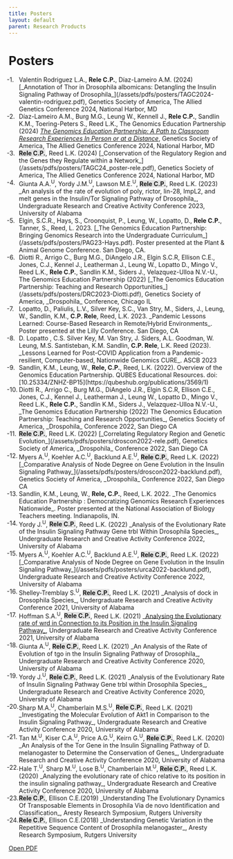 ```yaml
---
title: Posters
layout: default
parent: Research Products
---
```


# Posters

<ol class="reversed">
	<li>Valentín Rodriguez L.A., <b>Rele C.P.</b>, Díaz-Lameiro A.M. (2024) [_Annotation of Thor in Drosophila albomicans: Detangling the Insulin Signaling Pathway of Drosophila_](/assets/pdfs/posters/TAGC2024-valentin-rodriguez.pdf), Genetics Society of America, The Allied Genetics Conference 2024, National Harbor, MD</li>
	<li>Díaz-Lameiro A.M., Burg M.G., Leung W., Kennell J., <b>Rele C.P.</b>, Sandlin K.M., Toering-Peters S., Reed L.K., The Genomics Education Partnership (2024) <a href="{{ '/assets/pdfs/posters/TAGC2024-alondra_diaz.pdf' | relative_url }}" target="_blank" rel="noopener noreferrer"><i>The Genomics Education Partnership: A Path to Classroom Research Experiences In Person or at a Distance</i></a>, Genetics Society of America, The Allied Genetics Conference 2024, National Harbor, MD</li>
	<li><span style="background-color: #70707030"><b>Rele C.P.</b></span>, Reed L.K. (2024) [_Conservation of the Regulatory Region and the Genes they Regulate within a Network_](/assets/pdfs/posters/TAGC24_poster-rele.pdf), Genetics Society of America, The Allied Genetics Conference 2024, National Harbor, MD</li>
	<li>Giunta A.A.<sup>U</sup>, Yordy J.M.<sup>U</sup>, Lawson M.E.<sup>U</sup>, <span style="background-color: #70707030"><b>Rele C.P.</b></span>, Reed L.K. (2023) _An analysis of the rate of evolution of poly, rictor, lin-28, ImpL2, and melt genes in the Insulin/Tor Signaling Pathway of Drosophila_, Undergraduate Research and Creative Activity Conference 2023, University of Alabama</li>
	<li>Elgin, S.C.R., Hays, S., Croonquist, P., Leung, W., Lopatto, D., <b>Rele C.P.</b>, Tanner, S., Reed, L. 2023. [_The Genomics Education Partnership: Bringing Genomics Research into the Undergraduate Curriculum_](/assets/pdfs/posters/PAG23-Hays.pdf). Poster presented at the Plant & Animal Genome Conference. San Diego, CA.</li>
	<li>Diotti R., Arrigo C., Burg M.G., DiAngelo J.R., Elgin S.C.R, Ellison C.E., Jones, C.J., Kennel J., Leatherman J., Leung W., Lopatto D., Mingo V., Reed L.K., <b>Rele C.P.</b>, Sandlin K.M., Siders J., Velazquez-Ulloa N.V.-U., The Genomics Education Partnership (2022) [_The Genomics Education Partnership: Teaching and Research Opportunities_](/assets/pdfs/posters/DRC2023-Diotti.pdf), Genetics Society of America, _Drospohila_ Conference, Chicago IL</li>
	<li>Lopatto, D., Paliulis, L.V., Silver Key, S.C., Van Stry, M., Siders, J., Leung, W., Sandlin, K.M., <b>C.P. Rele</b>, Reed, L.K. 2023. _Pandemic Lessons Learned: Course-Based Research in Remote/Hybrid Environments_. Poster presented at the Lilly Conference. San Diego, CA</b>
	<li>D. Lopatto , C.S. Silver Key, M. Van Stry, J. Siders, A.L. Goodman, W. Leung, M.S. Santisteban, K.M. Sandlin, <b>C.P. Rele</b>, L.K. Reed (2023). _Lessons Learned for Post-COVID Application from a Pandemic-resilient, Computer-based, Nationwide Genomics CURE_. ASCB 2023</b>
	<li>Sandlin, K.M., Leung, W., <b>Rele, C.P.</b>, Reed, L.K. (2022). Overview of the Genomics Education Partnership. QUBES Educational Resources. doi: [10.25334/ZNHZ-BP15](https://qubeshub.org/publications/3569/1)</li>
	<li>Diotti R., Arrigo C., Burg M.G., DiAngelo J.R., Elgin S.C.R, Ellison C.E., Jones, C.J., Kennel J., Leatherman J., Leung W., Lopatto D., Mingo V., Reed L.K., <b>Rele C.P.</b>, Sandlin K.M., Siders J., Velazquez-Ulloa N.V.-U., _The Genomics Education Partnership (2022) The Genomics Education Partnership: Teaching and Research Opportunities_, Genetics Society of America, _Drospohila_ Conference 2022, San Diego CA</li>
	<li><span style="background-color: #70707030"><b>Rele C.P.</b></span>, Reed L.K. (2022) [_Correlating Regulatory Region and Genetic Evolution_](/assets/pdfs/posters/droscon2022-rele.pdf), Genetics Society of America, _Drospohila_ Conference 2022, San Diego CA</li>
	<li>Myers A.<sup>U</sup>, Koehler A.C.<sup>U</sup>, Backlund A.E.<sup>U</sup>, <span style="background-color: #70707030"><b>Rele C.P.</b></span>, Reed L.K. (2022) [_Comparative Analysis of Node Degree on Gene Evolution in the Insulin Signaling Pathway_](/assets/pdfs/posters/droscon2022-backlund.pdf), Genetics Society of America, _Drospohila_ Conference 2022, San Diego CA</li>
	<li>Sandlin, K.M., Leung, W., <b>Rele, C.P.</b>, Reed, L.K. 2022. _The Genomics Education Partnership : Democratizing Genomics Research Experiences Nationwide_. Poster presented at the National Association of Biology Teachers meeting. Indianapolis, IN.</li>
	<li>Yordy J.<sup>U</sup>, <span style="background-color: #70707030"><b>Rele C.P.</b></span>, Reed L.K. (2022) _Analysis of the Evolutionary Rate of the Insulin Signaling Pathway Gene trbl Within Drosophila Species_, Undergraduate Research and Creative Activity Conference 2022, University of Alabama</li>
	<li>Myers A.<sup>U</sup>, Koehler A.C.<sup>U</sup>, Backlund A.E.<sup>U</sup>, <span style="background-color: #70707030"><b>Rele C.P.</b></span>, Reed L.K. (2022) [_Comparative Analysis of Node Degree on Gene Evolution in the Insulin Signaling Pathway_](/assets/pdfs/posters/urca2022-backlund.pdf), Undergraduate Research and Creative Activity Conference 2022, University of Alabama</li>
	<li>Shelley-Tremblay S.<sup>U</sup>, <span style="background-color: #70707030"><b>Rele C.P.</b></span>, Reed L.K. (2021) _Analysis of dock in Drosophila Species_, Undergraduate Research and Creative Activity Conference 2021, University of Alabama</li>
	<li>Hoffman S.A.<sup>U</sup>, <span style="background-color: #70707030"><b>Rele C.P.</b></span>, Reed L.K. (2021) <ins>_Analysing the Evolutionary rate of wrd in Connection to its Position in the Insulin Signaling Pathway_</ins>, Undergraduate Research and Creative Activity Conference 2021, University of Alabama</li>
	<li>Giunta A.<sup>U</sup>, <span style="background-color: #70707030"><b>Rele C.P.</b></span>, Reed L.K. (2021) _An Analysis of the Rate of Evolution of tgo in the Insulin Signaling Pathway of Drosophila_, Undergraduate Research and Creative Activity Conference 2020, University of Alabama</li>
	<li>Yordy J.<sup>U</sup>, <span style="background-color: #70707030"><b>Rele C.P.</b></span>, Reed L.K. (2021) _Analysis of the Evolutionary Rate of Insulin Signaling Pathway Gene trbl within Drosophila Species_, Undergraduate Research and Creative Activity Conference 2020, University of Alabama</li>
	<li>Sharp M.A.<sup>U</sup>, Chamberlain M.S.<sup>U</sup>, <span style="background-color: #70707030"><b>Rele C.P.</b></span>, Reed L.K. (2021) _Investigating the Molecular Evolution of Akt1 in Comparison to the Insulin Signaling Pathway_, Undergraduate Research and Creative Activity Conference 2020, University of Alabama</li>
	<li>Tan M.<sup>U</sup>, Kiser C.A.<sup>U</sup>, Price A.G.<sup>U</sup>, Keirn G.<sup>U</sup>, <span style="background-color: #70707030"><b>Rele C.P.</b></span>, Reed L.K. (2020) _An Analysis of the Tor Gene in the Insulin Signalling Pathway of D. melanogaster to Determine the Conservation of Genes_, Undergraduate Research and Creative Activity Conference 2020, University of Alabama</li>
	<li>Hale T.<sup>U</sup>, Sharp M.<sup>U</sup>, Lose B.<sup>U</sup>, Chamberlain M.<sup>U</sup>, <span style="background-color: #70707030"><b>Rele C.P.</b></span>, Reed L.K. (2020) _Analyzing the evolutionary rate of chico relative to its position in the insulin signaling pathway_, Undergraduate Research and Creative Activity Conference 2020, University of Alabama</li>
	<li><span style="background-color: #70707030"><b>Rele C.P.</b></span>, Ellison C.E.(2019) _Understanding The Evolutionary Dynamics Of Transposable Elements in Drosophila Via de novo Identification and Classification_, Aresty Research Symposium, Rutgers University  </li>
	<li><span style="background-color: #70707030"><b>Rele C.P.</b></span>, Ellison C.E.(2018) _Understanding Genetic Variation in the Repetitive Sequence Content of Drosophila melanogaster_, Aresty Research Symposium, Rutgers University</li>

</ol>

<a href="{{ '/assets/docs/example.pdf' | relative_url }}" target="_blank" rel="noopener noreferrer">
    Open PDF
</a>


<style>
ol.reversed {
  counter-reset: reversed-counter; /* JavaScript will set the correct number */
}

ol.reversed li {
  list-style: none;
  counter-increment: reversed-counter -1;
  position: relative;
}

ol.reversed li::before {
  content: counter(reversed-counter, decimal) ". ";
  position: absolute;
  left: -2em;
}
</style>

<script>
  document.addEventListener("DOMContentLoaded", function () {
    document.querySelectorAll("ol.reversed").forEach(ol => {
      ol.style.counterReset = `reversed-counter ${ol.children.length + 1}`;
    });
  });
</script>
